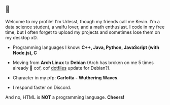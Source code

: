 ## 👋

Welcome to my profile! I'm Urlesst, though my friends call me Kevin. I'm a data science student, a waifu lover, and a math enthusiast. I code in my free time, but I often forget to upload my projects and sometimes lose them on my desktop xD.

- Programming languages I know: **C++, Java, Python, JavaScript (with Node.js), C**
  
- Moving from **Arch Linux** to **Debian** (Arch has broken on me 5 times already 🗿 cof, cof [dotfiles](https://github.com/urlesst/dotfiles) update for Debian?). 
  
- Character in my pfp: **Carlotta - Wuthering Waves**.
  
- I respond faster on Discord.

And no, HTML is __NOT__ a programming language. **Cheers!**
<!--
**urlesst/urlesst** is a ✨ _special_ ✨ repository because its `README.md` (this file) appears on your GitHub profile.

Here are some ideas to get you started:

- 🔭 I’m currently working on ...
- 🌱 I’m currently learning ...
- 👯 I’m looking to collaborate on ...
- 🤔 I’m looking for help with ...
- 💬 Ask me about ...
- 📫 How to reach me: ...
- 😄 Pronouns: ...
- ⚡ Fun fact: ...
-->
